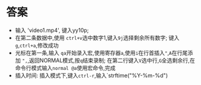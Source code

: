 # 答案
- 输入 'video1.mp4', 键入yy10p; 
- 在第二条数据中,使用 `ctrl+v`选中数字1,键入`9j`选择剩余所有数字; 键入`g`,`ctrl+a`,修改成功
- 光标在第一条,输入 `qa`开始录入宏,使用寄存器`a`,使用`i`在行首插入`"`,`A`在行尾添加 `",`,返回NORMAL模式,按`q`结束录制; 在第二行键入`V`选中行,`G`全选剩余行,在命令行模式输入`normal @a`使用宏命令,完成    
- 插入时间: 插入模式下,键入`ctrl-r`,输入`strftime("%Y-%m-%d")
